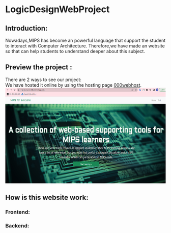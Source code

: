 # LogicDesignWebProject 
## Introduction:
Nowadays,MIPS has become an powerful language that support the student to interact with Computer Architecture.
Therefore,we have made an website so that can help students to understand deeper about this subject.
## Preview the project :
There are 2 ways to see our project:<br />
We have hosted it online by using the hosting page [000webhost](https://vn.000webhost.com/).<br/>
<img src= "Pictures/Webpage.png" height = "300">

## How is this website work:
### Frontend:
### Backend:
